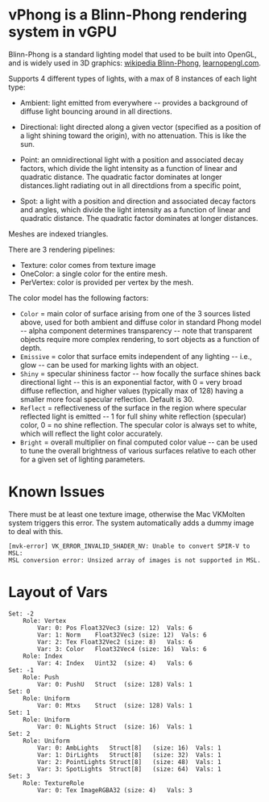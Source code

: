 # vPhong is a Blinn-Phong rendering system in vGPU

Blinn-Phong is a standard lighting model that used to be built into OpenGL, and is widely used in 3D graphics: [wikipedia Blinn-Phong](https://en.wikipedia.org/wiki/Blinn%E2%80%93Phong_shading_model),  [learnopengl.com](https://learnopengl.com/Lighting/Basic-Lighting).


Supports 4 different types of lights, with a max of 8 instances of each light type:

* Ambient: light emitted from everywhere -- provides a background of diffuse light bouncing around in all directions.

* Directional: light directed along a given vector (specified as a position of a light shining toward the origin), with no attenuation.  This is like the sun.

* Point: an omnidirectional light with a position and associated decay factors, which divide the light intensity as a function of linear and quadratic distance.  The quadratic factor dominates at longer distances.light radiating out in all directdions from a specific point, 

* Spot: a light with a position and direction and associated decay factors and angles, which divide the light intensity as a function of linear and quadratic distance. The quadratic factor dominates at longer distances.

Meshes are indexed triangles.

There are 3 rendering pipelines:
* Texture: color comes from texture image
* OneColor: a single color for the entire mesh.
* PerVertex: color is provided per vertex by the mesh.

The color model has the following factors:
* `Color` = main color of surface arising from one of the 3 sources listed above, used for both ambient and diffuse color in standard Phong model -- alpha component determines transparency -- note that transparent objects require more complex rendering, to sort objects as a function of depth.
* `Emissive` = color that surface emits independent of any lighting -- i.e., glow -- can be used for marking lights with an object.
* `Shiny` = specular shininess factor -- how focally the surface shines back directional light -- this is an exponential factor, with 0 = very broad diffuse reflection, and higher values (typically max of 128) having a smaller more focal specular reflection. Default is 30.
* `Reflect` = reflectiveness of the surface in the region where specular reflected light is emitted -- 1 for full shiny white reflection (specular) color, 0 = no shine reflection.  The specular color is always set to white, which will reflect the light color accurately.
* `Bright` = overall multiplier on final computed color value -- can be used to tune the overall brightness of various surfaces relative to each other for a given set of lighting parameters.

# Known Issues

There must be at least one texture image, otherwise the Mac VKMolten system triggers this error.  The system automatically adds a dummy image to deal with this.

```
[mvk-error] VK_ERROR_INVALID_SHADER_NV: Unable to convert SPIR-V to MSL:
MSL conversion error: Unsized array of images is not supported in MSL.
```

# Layout of Vars

```
Set: -2
    Role: Vertex
        Var: 0:	Pos	Float32Vec3	(size: 12)	Vals: 6
        Var: 1:	Norm	Float32Vec3	(size: 12)	Vals: 6
        Var: 2:	Tex	Float32Vec2	(size: 8)	Vals: 6
        Var: 3:	Color	Float32Vec4	(size: 16)	Vals: 6
    Role: Index
        Var: 4:	Index	Uint32	(size: 4)	Vals: 6
Set: -1
    Role: Push
        Var: 0:	PushU	Struct	(size: 128)	Vals: 1
Set: 0
    Role: Uniform
        Var: 0:	Mtxs	Struct	(size: 128)	Vals: 1
Set: 1
    Role: Uniform
        Var: 0:	NLights	Struct	(size: 16)	Vals: 1
Set: 2
    Role: Uniform
        Var: 0:	AmbLights	Struct[8]	(size: 16)	Vals: 1
        Var: 1:	DirLights	Struct[8]	(size: 32)	Vals: 1
        Var: 2:	PointLights	Struct[8]	(size: 48)	Vals: 1
        Var: 3:	SpotLights	Struct[8]	(size: 64)	Vals: 1
Set: 3
    Role: TextureRole
        Var: 0:	Tex	ImageRGBA32	(size: 4)	Vals: 3
```

